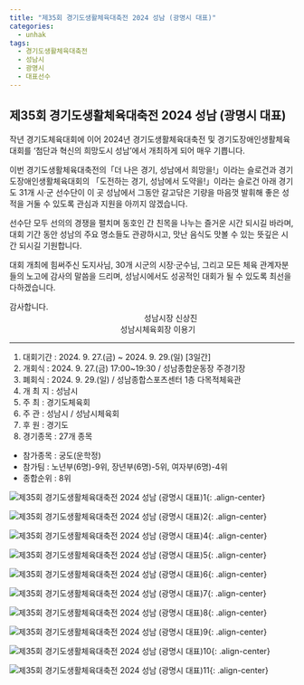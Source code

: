 ```yaml
---
title: "제35회 경기도생활체육대축전 2024 성남 (광명시 대표)"
categories:
  - unhak
tags:
  - 경기도생활체육대축전
  - 성남시
  - 광명시
  - 대표선수
---
```


## 제35회 경기도생활체육대축전 2024 성남 (광명시 대표)

작년 경기도체육대회에 이어 2024년 경기도생활체육대축전 및 경기도장애인생활체육대회를 ‘첨단과 혁신의 희망도시 성남’에서 개최하게 되어 매우 기쁩니다.   

이번 경기도생활체육대축전의「더 나은 경기, 성남에서 희망을!」이라는 슬로건과 경기도장애인생활체육대회의 「도전하는 경기, 성남에서 도약을!」이라는 슬로건 아래 경기도 31개 시·군 선수단이 이 곳 성남에서 그동안 갈고닦은 기량을 마음껏 발휘해 좋은 성적을 거둘 수 있도록 관심과 지원을 아끼지 않겠습니다.   

선수단 모두 선의의 경쟁을 펼치며 동호인 간 친목을 나누는 즐거운 시간 되시길 바라며, 대회 기간 동안 성남의 주요 명소들도 관광하시고, 맛난 음식도 맛볼 수 있는 뜻깊은 시간 되시길 기원합니다.   

대회 개최에 힘써주신 도지사님, 30개 시군의 시장·군수님, 그리고 모든 체육 관계자분들의 노고에 감사의 말씀을 드리며, 성남시에서도 성공적인 대회가 될 수 있도록 최선을 다하겠습니다.   

감사합니다.   
　　　　　　　　　　　　　　　　　성남시장 신상진   
　　　　　　　　　　　　　　성남시체육회장 이용기   
   
***
   
1. 대회기간 : 2024. 9. 27.(금) ~ 2024. 9. 29.(일) [3일간]
2. 개회식 : 2024. 9. 27.(금) 17:00~19:30 / 성남종합운동장 주경기장
3. 폐회식 : 2024. 9. 29.(일) / 성남종합스포츠센터 1층 다목적체육관
4. 개 최 지 : 성남시       
5. 주 최 : 경기도체육회       
6. 주 관 : 성남시 / 성남시체육회       
7. 후 원 : 경기도
8. 경기종목 : 27개 종목

- 참가종목 : 궁도(운학정) 
- 참가팀 : 노년부(6명)-9위, 장년부(6명)-5위, 여자부(6명)-4위
- 종합순위 : 8위

![제35회 경기도생활체육대축전 2024 성남 (광명시 대표)1](/assets/images/unhak/ggsports_202409_01.png "제35회 경기도생활체육대축전 2024 성남 (광명시 대표)1"){: .align-center}

![제35회 경기도생활체육대축전 2024 성남 (광명시 대표)2](/assets/images/unhak/ggsports_202409_02.png "제35회 경기도생활체육대축전 2024 성남 (광명시 대표)2"){: .align-center}

![제35회 경기도생활체육대축전 2024 성남 (광명시 대표)4](/assets/images/unhak/ggsports_202409_03.png "제35회 경기도생활체육대축전 2024 성남 (광명시 대표)4"){: .align-center}

![제35회 경기도생활체육대축전 2024 성남 (광명시 대표)5](/assets/images/unhak/ggsports_202409_04.png "제35회 경기도생활체육대축전 2024 성남 (광명시 대표)5"){: .align-center}

![제35회 경기도생활체육대축전 2024 성남 (광명시 대표)6](/assets/images/unhak/ggsports_202409_05.png "제35회 경기도생활체육대축전 2024 성남 (광명시 대표)6"){: .align-center}

![제35회 경기도생활체육대축전 2024 성남 (광명시 대표)7](/assets/images/unhak/ggsports_202409_06.png "제35회 경기도생활체육대축전 2024 성남 (광명시 대표)7"){: .align-center}

![제35회 경기도생활체육대축전 2024 성남 (광명시 대표)8](/assets/images/unhak/ggsports_202409_07.png "제35회 경기도생활체육대축전 2024 성남 (광명시 대표)8"){: .align-center}

![제35회 경기도생활체육대축전 2024 성남 (광명시 대표)9](/assets/images/unhak/ggsports_202409_08.png "제35회 경기도생활체육대축전 2024 성남 (광명시 대표)9"){: .align-center}

![제35회 경기도생활체육대축전 2024 성남 (광명시 대표)10](/assets/images/unhak/ggsports_202409_09.png "제35회 경기도생활체육대축전 2024 성남 (광명시 대표)10"){: .align-center}

![제35회 경기도생활체육대축전 2024 성남 (광명시 대표)11](/assets/images/unhak/ggsports_202409_10.png "제35회 경기도생활체육대축전 2024 성남 (광명시 대표)11"){: .align-center}




